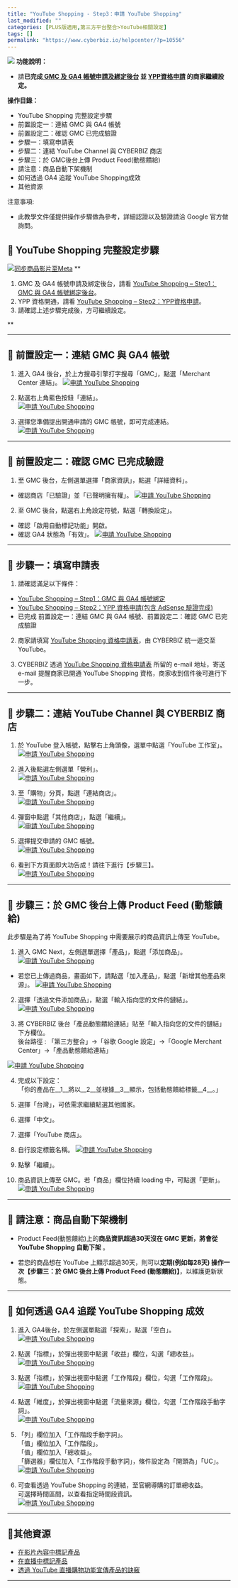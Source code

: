 ```yaml
---
title: "YouTube Shopping - Step3：申請 YouTube Shopping"
last_modified: ""
categories: [PLUS版適用,第三方平台整合>YouTube相關設定]
tags: []
permalink: "https://www.cyberbiz.io/helpcenter/?p=10556"
---
```


![](https://www.cyberbiz.io/helpcenter/wp-content/uploads/PLUS版3.png)
**功能說明：**  

* 請**已完成[ GMC 及 GA4 帳號申請及綁定後台](https://www.cyberbiz.io/helpcenter/?p=10552) 並 [YPP資格申請](https://www.cyberbiz.io/helpcenter/?p=10555) 的商家繼續設定。**

**操作目錄：**

* YouTube Shopping 完整設定步驟
* 前置設定一：連結 GMC 與 GA4 帳號
* 前置設定二：確認 GMC 已完成驗證
* 步驟一：填寫申請表
* 步驟二：連結 YouTube Channel 與 CYBERBIZ 商店
* 步驟三：於 GMC後台上傳 Product Feed(動態饋給)
* 請注意：商品自動下架機制
* 如何透過 GA4 追蹤 YouTube Shopping成效
* 其他資源

注意事項:  

* 此教學文件僅提供操作步驟做為參考，詳細認證以及驗證請洽 Google 官方做詢問。

## 📌 YouTube Shopping 完整設定步驟


[![同步商品影片至Meta](https://www.cyberbiz.io/support/wp-content/uploads/YouTube-Shopping設定說明02.png)](https://www.cyberbiz.io/support/wp-content/uploads/YouTube-Shopping設定說明02.png) **

1. GMC 及 GA4 帳號申請及綁定後台，請看 [YouTube Shopping – Step1：GMC 與 GA4 帳號綁定後台](https://www.cyberbiz.io/helpcenter/?p=10552)。
2. YPP 資格開通，請看 [YouTube Shopping – Step2：YPP資格申請](https://www.cyberbiz.io/helpcenter/?p=10555)。
3. 請確認上述步驟完成後，方可繼續設定。

**

* * *

## 📌 前置設定一：連結 GMC 與 GA4 帳號



1. 進入 GA4 後台，於上方搜尋引擎打字搜尋「GMC」，點選「Merchant Center 連結」。 [![申請 YouTube Shopping](https://www.cyberbiz.io/support/wp-content/uploads/申請-YouTube-Shopping01.png)](https://www.cyberbiz.io/support/wp-content/uploads/申請-YouTube-Shopping01.png)


2. 點選右上角藍色按鈕「連結」。  
[![申請 YouTube Shopping](https://www.cyberbiz.io/support/wp-content/uploads/申請-YouTube-Shopping02.png)](https://www.cyberbiz.io/support/wp-content/uploads/申請-YouTube-Shopping02.png)

3. 選擇您準備提出開通申請的 GMC 帳號，即可完成連結。  
[![申請 YouTube Shopping](https://www.cyberbiz.io/support/wp-content/uploads/申請YouTubeShopping09.png)](https://www.cyberbiz.io/support/wp-content/uploads/申請YouTubeShopping09.png)

* * *

## 📌 前置設定二：確認 GMC 已完成驗證



1. 至 GMC 後台，左側選單選擇「商家資訊」，點選「詳細資料」。 
* 確認商店「已驗證」並「已聲明擁有權」。
[![申請 YouTube Shopping](https://www.cyberbiz.io/support/wp-content/uploads/申請YouTubeShopping23.png)](https://www.cyberbiz.io/support/wp-content/uploads/申請YouTubeShopping23.png)



2. 至 GMC 後台，點選右上角設定符號，點選「轉換設定」。  

* 確認「啟用自動標記功能」開啟。
* 確認 GA4 狀態為「有效」。
[![申請 YouTube Shopping](https://www.cyberbiz.io/support/wp-content/uploads/申請YouTubeShopping16.png)](https://www.cyberbiz.io/support/wp-content/uploads/申請YouTubeShopping16.png)

* * *

## 📌 步驟一：填寫申請表



1. 請確認滿足以下條件：  

* [YouTube Shopping – Step1：GMC 與 GA4 帳號綁定](https://www.cyberbiz.io/helpcenter/?p=10552)
* [YouTube Shopping – Step2：YPP 資格申請(包含 AdSense 驗證完成)](https://www.cyberbiz.io/helpcenter/?p=10555)
* 已完成 前置設定一：連結 GMC 與 GA4 帳號、前置設定二：確認 GMC 已完成驗證


2. 商家請填寫 [YouTube Shopping 資格申請表](https://docs.google.com/forms/d/e/1FAIpQLSeC92YTZOl0E-SO03SAv-QF_rRaWXNWdYLABZXEFwnfeXhzdQ/viewform)，由 CYBERBIZ 統一遞交至 YouTube。


3. CYBERBIZ 透過 [YouTube Shopping 資格申請表](https://docs.google.com/forms/d/e/1FAIpQLSeC92YTZOl0E-SO03SAv-QF_rRaWXNWdYLABZXEFwnfeXhzdQ/viewform) 所留的 e-mail 地址，寄送 e-mail 提醒商家已開通 YouTube Shopping 資格，商家收到信件後可進行下一步。

* * *

## 📌 步驟二：連結 YouTube Channel 與 CYBERBIZ 商店



1. 於 YouTube 登入帳號，點擊右上角頭像，選單中點選「YouTube 工作室」。  
[![申請 YouTube Shopping](https://www.cyberbiz.io/support/wp-content/uploads/申請-YouTube-Shopping03.png)](https://www.cyberbiz.io/support/wp-content/uploads/申請-YouTube-Shopping03.png)



2. 進入後點選左側選單「營利」。  
[![申請 YouTube Shopping](https://www.cyberbiz.io/support/wp-content/uploads/申請-YouTube-Shopping04.png)](https://www.cyberbiz.io/support/wp-content/uploads/申請-YouTube-Shopping04.png)



3. 至「購物」分頁，點選「連結商店」。  
[![申請 YouTube Shopping](https://www.cyberbiz.io/support/wp-content/uploads/申請-YouTube-Shopping05.png)](https://www.cyberbiz.io/support/wp-content/uploads/申請-YouTube-Shopping05.png)

4. 彈窗中點選「其他商店」，點選「繼續」。  
[![申請 YouTube Shopping](https://www.cyberbiz.io/support/wp-content/uploads/申請-YouTube-Shopping06.png)](https://www.cyberbiz.io/support/wp-content/uploads/申請-YouTube-Shopping06.png)

5. 選擇提交申請的 GMC 帳號。  
[![申請 YouTube Shopping](https://www.cyberbiz.io/support/wp-content/uploads/申請-YouTube-Shopping07.png)](https://www.cyberbiz.io/support/wp-content/uploads/申請-YouTube-Shopping07.png)

6. 看到下方頁面即大功告成！請往下進行【步驟三】。  
[![申請 YouTube Shopping](https://www.cyberbiz.io/support/wp-content/uploads/申請-YouTube-Shopping08.png)](https://www.cyberbiz.io/support/wp-content/uploads/申請-YouTube-Shopping08.png)

* * *

## 📌 步驟三：於 GMC 後台上傳 Product Feed (動態饋給)


此步驟是為了將 YouTube Shopping 中需要展示的商品資訊上傳至 YouTube。  


1. 進入 GMC Next，左側選單選擇「產品」，點選「添加商品」。  
[![申請 YouTube Shopping](https://www.cyberbiz.io/support/wp-content/uploads/申請YouTubeShopping10.png)](https://www.cyberbiz.io/support/wp-content/uploads/申請YouTubeShopping10.png)  

* 若您已上傳過商品，畫面如下，請點選「加入產品」，點選「新增其他產品來源」。 [![申請 YouTube Shopping](https://www.cyberbiz.io/support/wp-content/uploads/申請YouTubeShopping13.png)](https://www.cyberbiz.io/support/wp-content/uploads/申請YouTubeShopping13.png)  

2. 選擇「透過文件添加商品」，點選「輸入指向您的文件的鏈結」。  
[![申請 YouTube Shopping](https://www.cyberbiz.io/support/wp-content/uploads/申請YouTubeShopping11.png)](https://www.cyberbiz.io/support/wp-content/uploads/申請YouTubeShopping11.png)

3. 將 CYBERBIZ 後台「產品動態饋給連結」貼至「輸入指向您的文件的鏈結」下方欄位。  
後台路徑 :  「第三方整合」→「谷歌 Google 設定」→「Google Merchant Center」→「產品動態饋給連結」


[![申請 YouTube Shopping](https://www.cyberbiz.io/support/wp-content/uploads/申請YouTubeShopping12.png)](https://www.cyberbiz.io/support/wp-content/uploads/申請YouTubeShopping12.png)

4. 完成以下設定：  
「你的產品在__1__將以__2__並根據__3__顯示，包括動態饋給標籤__4__。」  

1. 選擇「台灣」，可依需求繼續點選其他國家。
2. 選擇「中文」。
3. 選擇「YouTube 商店」。
4. 自行設定標籤名稱。
[![申請 YouTube Shopping](https://www.cyberbiz.io/support/wp-content/uploads/申請YouTubeShopping14.png)](https://www.cyberbiz.io/support/wp-content/uploads/申請YouTubeShopping14.png)

5. 點擊「繼續」。 


6. 商品資訊上傳至 GMC。若「商品」欄位持續 loading 中，可點選「更新」。  
[![申請 YouTube Shopping](https://www.cyberbiz.io/support/wp-content/uploads/申請YouTubeShopping15.png)](https://www.cyberbiz.io/support/wp-content/uploads/申請YouTubeShopping15.png)

* * *

## 📌 請注意：商品自動下架機制



* Product Feed(動態饋給)上的**商品資訊超過30天沒在 GMC 更新，將會從 YouTube Shopping 自動下架** 。


* 若您的商品想在 YouTube 上顯示超過30天，則可以**定期(例如每28天) 操作一次【步驟三：於 GMC 後台上傳 Product Feed (動態饋給)】**，以維護更新狀態。

* * *

## 📌 如何透過 GA4 追蹤 YouTube Shopping 成效



1. 進入 GA4後台，於左側選單點選「探索」，點選「空白」。  
[![申請 YouTube Shopping](https://www.cyberbiz.io/support/wp-content/uploads/申請YouTubeShopping17.png)](https://www.cyberbiz.io/support/wp-content/uploads/申請YouTubeShopping17.png)



2. 點選「指標」，於彈出視窗中點選「收益」欄位，勾選「總收益」。  
[![申請 YouTube Shopping](https://www.cyberbiz.io/support/wp-content/uploads/申請YouTubeShopping18.png)](https://www.cyberbiz.io/support/wp-content/uploads/申請YouTubeShopping18.png)



3. 點選「指標」，於彈出視窗中點選「工作階段」欄位，勾選「工作階段」。  
[![申請 YouTube Shopping](https://www.cyberbiz.io/support/wp-content/uploads/申請YouTubeShopping19.png)](https://www.cyberbiz.io/support/wp-content/uploads/申請YouTubeShopping19.png)



4. 點選「維度」，於彈出視窗中點選「流量來源」欄位，勾選「工作階段手動字詞」。  
[![申請 YouTube Shopping](https://www.cyberbiz.io/support/wp-content/uploads/申請YouTubeShopping20.png)](https://www.cyberbiz.io/support/wp-content/uploads/申請YouTubeShopping20.png)



5. 「列」欄位加入「工作階段手動字詞」。  
「值」欄位加入「工作階段」。  
「值」欄位加入「總收益」。  
「篩選器」欄位加入「工作階段手動字詞」，條件設定為「開頭為」「UC」。  
[![申請 YouTube Shopping](https://www.cyberbiz.io/support/wp-content/uploads/申請YouTubeShopping21.png)](https://www.cyberbiz.io/support/wp-content/uploads/申請YouTubeShopping21.png)



6. 可查看透過 YouTube Shopping 的連結，至官網導購的訂單總收益。  
可選擇時間區間，以查看指定時間段資訊。  
[![申請 YouTube Shopping](https://www.cyberbiz.io/support/wp-content/uploads/申請YouTubeShopping22.png)](https://www.cyberbiz.io/support/wp-content/uploads/申請YouTubeShopping22.png)



* * *

## 📌其他資源



* [在影片內容中標記產品](https://support.google.com/youtube/answer/10191533)
* [在直播中標記產品](https://support.google.com/youtube/answer/12299016)
* [透過 YouTube 直播購物功能宣傳產品的訣竅](https://support.google.com/merchants/answer/12375318)

* * *

